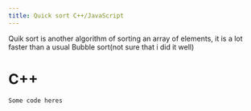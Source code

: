 ```yaml
---
title: Quick sort C++/JavaScript
---
```

Quik sort is another algorithm of sorting an array of elements, it is a lot faster than a usual Bubble sort(not sure that i did it well)
# C++
```
Some code heres
```
